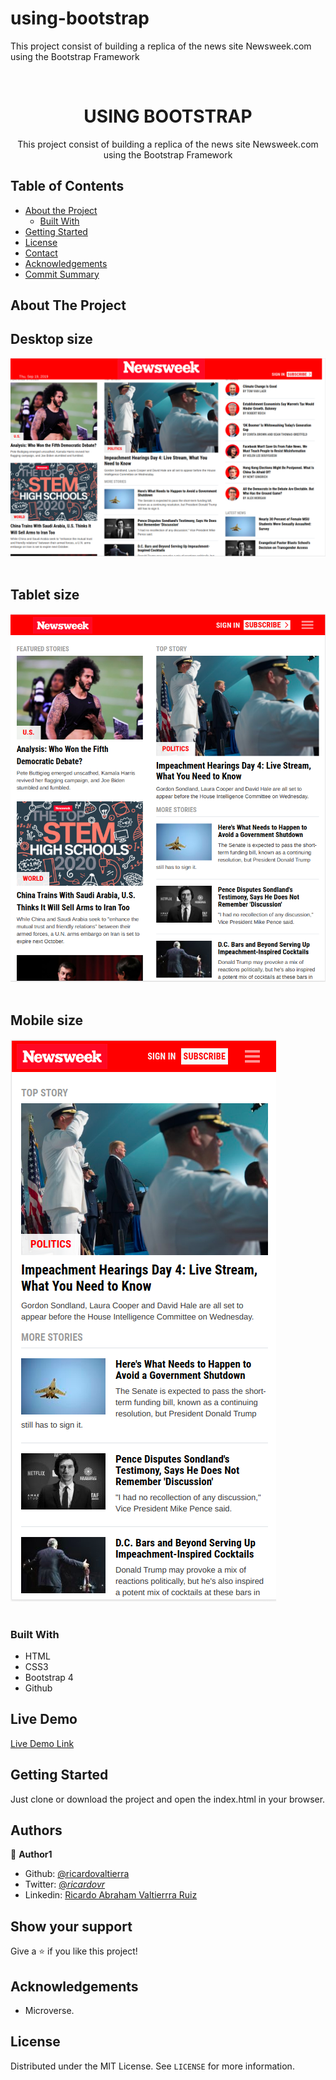 # using-bootstrap
This project consist of building a replica of the news site Newsweek.com using the Bootstrap Framework

<!--
*** Thanks for checking out this README Template. 
-->


<!-- PROJECT TITLE -->

<br />
<h1 align="center">USING BOOTSTRAP</h1>
<p align="center">
    This project consist of building a replica of the news site Newsweek.com using the Bootstrap Framework
    <br />
</p>


<!-- TABLE OF CONTENTS -->


## Table of Contents

* [About the Project](#about-the-project)
    * [Built With](#built-with)
* [Getting Started](#getting-started)
* [License](#license)
* [Contact](#contact)
* [Acknowledgements](#acknowledgements)
* [Commit Summary](#commit-summary)


<!-- ABOUT THE PROJECT -->
## About The Project

## Desktop size
![Screenshot Image](assets/img/screenshot/1.png)
<br><br>

## Tablet size
![Screenshot Image](assets/img/screenshot/2.png)
<br><br>

## Mobile size
![Screenshot Image](assets/img/screenshot/3.png)
<br><br>

### Built With 

* HTML
* CSS3
* Bootstrap 4
* Github

<!-- LIVE DEMO -->
## Live Demo

[Live Demo Link](https://ricardovaltierra.github.io/using-bootstrap/)

<!-- GETTING STARTED -->
## Getting Started

Just clone or download the project and open the index.html in your browser.

<!-- AUTHORS -->
## Authors

👤 **Author1**

- Github: [@ricardovaltierra](https://github.com/ricardovaltierra)
- Twitter: [@_ricardovr_](https://twitter.com/_ricardovr_)
- Linkedin: [Ricardo Abraham Valtierrra Ruiz](https://www.linkedin.com/in/ricardo-abraham-valtierrra-ruiz-3a07a849/)

## Show your support

Give a ⭐️ if you like this project!

<!-- ACKNOWLEDGEMENTS -->
## Acknowledgements

* Microverse.

<!-- LICENSE -->
## License

Distributed under the MIT License. See `LICENSE` for more information.
